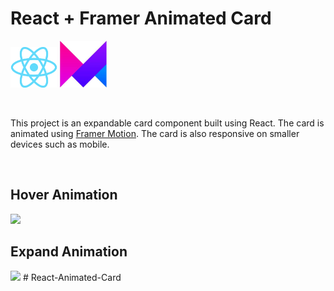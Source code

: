 # React + Framer Animated Card

<img src="documentation/react-logo.png" width=75/> <img src="documentation/framer-logo.png" width=75/>

<br/>

This project is an expandable card component built using React. The card is animated using [Framer Motion](https://www.framer.com/motion/). The card is also responsive on smaller devices such as mobile.

<br/>

## Hover Animation

<img src="documentation/hover1.gif"/>

<br/>

## Expand Animation

<img src="documentation/expand.gif"/>
# React-Animated-Card
